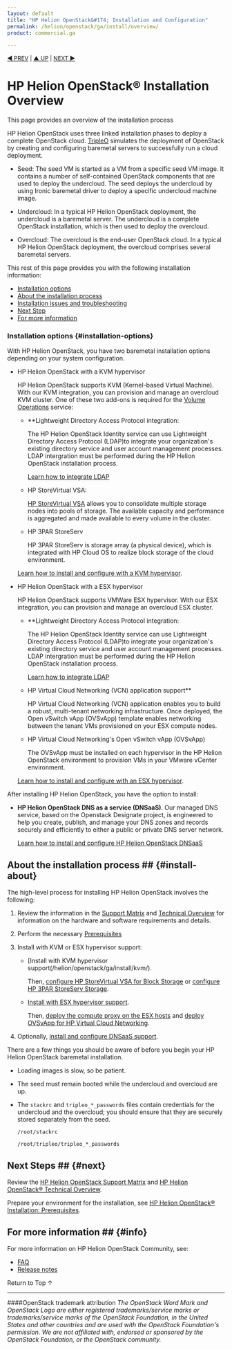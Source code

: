 ```yaml
---
layout: default
title: "HP Helion OpenStack&#174; Installation and Configuration"
permalink: /helion/openstack/ga/install/overview/
product: commercial.ga

---
```

<!--UNDER REVISION-->


<script>

function PageRefresh {
onLoad="window.refresh"
}

PageRefresh();

</script>

<p style="font-size: small;"> <a href="/helion/openstack/support-matrix/">&#9664; PREV</a> | <a href="/helion/openstack/">&#9650; UP</a> | <a href="/helion/openstack/install/prereqs/">NEXT &#9654;</a> </p>

# HP Helion OpenStack&#174; Installation Overview
This page provides an overview of the installation process

HP Helion OpenStack uses three linked installation phases to deploy a complete OpenStack cloud. <a href ="https://wiki.openstack.org/wiki/TripleO">TripleO</a> simulates the deployment of OpenStack by creating and configuring baremetal servers to successfully run a cloud deployment. 

* Seed: The seed VM is started as a VM from a specific seed VM image. It contains a number of self-contained OpenStack components that are used to deploy the undercloud. The seed deploys the undercloud by using Ironic baremetal driver to deploy a specific undercloud machine image.

* Undercloud: In a typical HP Helion OpenStack deployment, the undercloud is a baremetal server. The undercloud is a complete OpenStack installation, which is then used to deploy the overcloud.

* Overcloud: The overcloud is the end-user OpenStack cloud. In a typical HP Helion OpenStack deployment, the overcloud comprises several baremetal servers.

This rest of this page provides you with the following installation information:

* [Installation options](#installation-options)
* [About the installation process](#install-about)
* [Installation issues and troubleshooting](#install_issues)
* [Next Step](#next)
* [For more information](#info)

### Installation options {#installation-options}
With HP Helion OpenStack, you have two baremetal installation options depending on your system configuration.

* HP Helion OpenStack with a KVM hypervisor 

	HP Helion OpenStack supports KVM (Kernel-based Virtual Machine). With our KVM integration, you  can provision and manage an overcloud KVM cluster. One of these two add-ons is required for the [Volume Operations](/helion/openstack/ga/services/volume/overview/) service:

	- **Lightweight Directory Access Protocol integration:
	
		The HP Helion OpenStack Identity service can use Lightweight Directory Access Protocol (LDAP)to integrate your organization's existing directory service and user account management processes. LDAP intergration must be performed during the HP Helion OpenStack installation process.

	 	[Learn how to integrate LDAP](/helion/openstack/ga/install/ldap/) 

	- HP StoreVirtual VSA:
	
		[HP StoreVirtual VSA](http://www8.hp.com/us/en/products/data-storage/storevirtual-vsa.html) allows you to consolidate multiple storage nodes into pools of storage. The available capacity and performance is aggregated and made available to every volume in the cluster. 

	- HP 3PAR StoreServ

		HP 3PAR StoreServ is storage array (a physical device), which is integrated with HP Cloud OS to realize block storage of the cloud environment.

	[Learn how to install and configure with a KVM hypervisor](/helion/openstack/install/kvm). 

* HP Helion OpenStack with a ESX hypervisor 

	HP Helion OpenStack supports VMWare ESX hypervisor. With our ESX integration, you can provision and manage an overcloud ESX cluster.

	- **Lightweight Directory Access Protocol integration:
	
		The HP Helion OpenStack Identity service can use Lightweight Directory Access Protocol (LDAP)to integrate your organization's existing directory service and user account management processes. LDAP intergration must be performed during the HP Helion OpenStack installation process.

	 	[Learn how to integrate LDAP](/helion/openstack/ga/install/ldap/) 

	- HP Virtual Cloud Networking (VCN) application support**

		HP Virtual Cloud Networking (VCN) application enables you to build a robust, multi-tenant networking infrastructure. Once deployed, the Open vSwitch vApp (OVSvApp) template enables networking between the tenant VMs provisioned on your ESX compute nodes.

	- HP Virtual Cloud Networking's Open vSwitch vApp (OVSvApp)
	
		The OVSvApp must be installed on each hypervisor in the HP Helion OpenStack environment to provision VMs in your VMware vCenter environment. 

	[Learn how to install and configure with an ESX hypervisor](/helion/openstack/install/esx/).  

After installing HP Helion OpenStack, you have the option to install: 

- **HP Helion OpenStack DNS as a service (DNSaaS)**. Our managed DNS service, based on the Openstack Designate project, is engineered to help you create, publish, and manage your DNS zones and records securely and efficiently to either a public or private DNS server network.

	 [Learn how to install and configure HP Helion OpenStack DNSaaS](/helion/openstack/ga/install/dnsaas/) 


## About the installation process ## {#install-about}

The high-level process for installing HP Helion OpenStack involves the following:

1. Review the information in the [Support Matrix](/helion/openstack/ga/support-matrix/) and [Technical Overview](/helion/openstack/technical-overview/) for information on the hardware and software requirements and details.

2. Perform the necessary [Prerequisites](/helion/openstack/ga/install/prereqs)

3. Install with KVM or ESX hypervisor support:

	
	- [Install with KVM hypervisor support(/helion/openstack/ga/install/kvm/).

		Then, [configure HP StoreVirtual VSA for Block Storage](/helion/openstack/ga/install/vsa/) or [configure HP 3PAR StoreServ Storage](/helion/openstack/ga/install/3par/). 

	- [Install with ESX hypervisor support](/helion/openstack/ga/install/esx/).

		Then, [deploy the compute proxy on the ESX hosts](/helion/openstack/ga/install/esx/proxy/) and [deploy OVSvApp for HP Virtual Cloud Networking](/helion/openstack/ga/install/ovsvapp/).

4. Optionally, [install and configure DNSaaS support](/helion/openstack/ga/install/dnsaas/).

There are a few things you should be aware of before you begin your HP Helion OpenStack baremetal installation.

* Loading images is slow, so be patient.

* The seed must remain booted while the undercloud and overcloud are up.

* The `stackrc` and `tripleo_*_passwords` files contain credentials for the undercloud and the overcloud; you should ensure that they are securely stored separately from the seed.
 
    `/root/stackrc`

    `/root/tripleo/tripleo_*_passwords`

## Next Steps ## {#next}

Review the [HP Helion OpenStack Support Matrix](/helion/openstack/ga/support-matrix/) and [HP Helion OpenStack&#174; Technical Overview](/helion/openstack/ga/technical-overview/).

Prepare your environment for the installation, see [HP Helion OpenStack&#174; Installation: Prerequisites](/helion/openstack/ga/install/prereqs/).



## For more information ## {#info}

For more information on HP Helion OpenStack Community, see:

* [FAQ](/helion/openstack/ga/faq/) 
* [Release notes](/helion/openstack/ga/release-notes/) 

<a href="#top" style="padding:14px 0px 14px 0px; text-decoration: none;"> Return to Top &#8593; </a>

----
####OpenStack trademark attribution
*The OpenStack Word Mark and OpenStack Logo are either registered trademarks/service marks or trademarks/service marks of the OpenStack Foundation, in the United States and other countries and are used with the OpenStack Foundation's permission. We are not affiliated with, endorsed or sponsored by the OpenStack Foundation, or the OpenStack community.*
